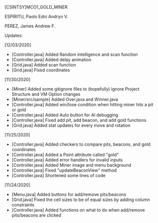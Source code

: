 [CSINTSY]MCO1_GOLD_MINER

ESPIRITU, Paolo Edni Andryn V.

PEREZ, James Andrew F.

Updates:

[12/03/2020]
  - [Controller.java] Added Random intelligence and scan function
  - [Controller.java] Added delay animation
  - [Grid.java] Added scan function
  - [Grid.java] Fixed coordinates

[11/30/2020]
  - [Miner] Added some gitignore files to (hopefully) ignore Project Structure and VM Option changes
  - [Miner/src/sample] Added Over.java and Winner.java
  - [Controller.java] Added win/lose condition when hitting miner hits a pit or gold
  - [Controller.java] Added Auto button for AI debugging
  - [Controller.java] Fixed add pit, add beacon, and add gold functions
  - [Grid.java] Added stat updates for every move and rotation

[11/25/2020]
  - [Controller.java] Added checkers to compare pits, beacons, and gold coordinates
  - [Controller.java] Added a Point attribute called "gold"
  - [Controller.java] Added error handlers for invalid inputs
  - [Controller.java] Added Miner image and menu background
  - [Controller.java] Fixed "updateBeaconView" method
  - [Controller.java] Shortened some lines of code

[11/24/2020]
  - [Menu.java] Added buttons for add/remove pits/beacons
  - [Grid.java] Fixed the cell sizes to be of equal sizes by adding column constraints
  - [Controller.java] Added functions on what to do when add/remove pits/beacons are clicked


